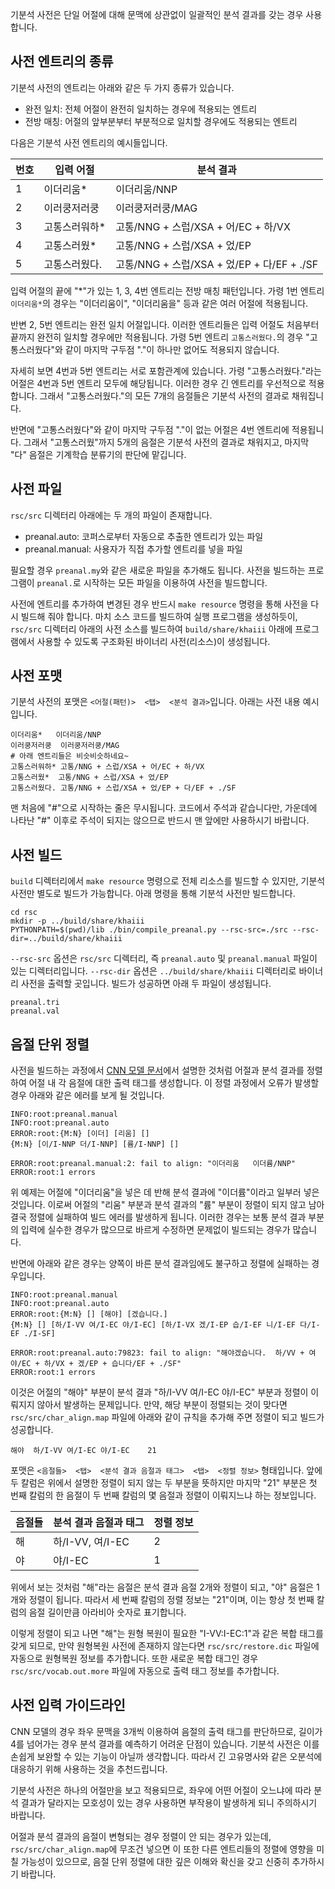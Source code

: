 기분석 사전은 단일 어절에 대해 문맥에 상관없이 일괄적인 분석 결과를 갖는 경우 사용합니다.


사전 엔트리의 종류
----
기분석 사전의 엔트리는 아래와 같은 두 가지 종류가 있습니다.
* 완전 일치: 전체 어절이 완전히 일치하는 경우에 적용되는 엔트리
* 전방 매칭: 어절의 앞부분부터 부분적으로 일치할 경우에도 적용되는 엔트리

다음은 기분석 사전 엔트리의 예시들입니다.

번호 | 입력 어절 | 분석 결과
----|---------|--------
1 | 이더리움* | 이더리움/NNP
2 | 이러쿵저러쿵 | 이러쿵저러쿵/MAG
3 | 고통스러워하* | 고통/NNG + 스럽/XSA + 어/EC + 하/VX
4 | 고통스러웠* | 고통/NNG + 스럽/XSA + 었/EP
5 | 고통스러웠다. | 고통/NNG + 스럽/XSA + 었/EP + 다/EF + ./SF

입력 어절의 끝에 "*"가 있는 1, 3, 4번 엔트리는 전방 매칭 패턴입니다. 가령 1번 엔트리 `이더리움*`의 경우는 "이더리움이", "이더리움을" 등과 같은 여러 어절에 적용됩니다.

반변 2, 5번 엔트리는 완전 일치 어절입니다. 이러한 엔트리들은 입력 어절도 처음부터 끝까지 완전히 일치할 경우에만 적용됩니다. 가령 5번 엔트리 `고통스러웠다.`의 경우 "고통스러웠다"와 같이 마지막 구두점 "."이 하나만 없어도 적용되지 않습니다.

자세히 보면 4번과 5번 엔트리는 서로 포함관계에 있습니다. 가령 "고통스러웠다."라는 어절은 4번과 5번 엔트리 모두에 해당됩니다. 이러한 경우 긴 엔트리를 우선적으로 적용합니다. 그래서 "고통스러웠다."의 모든 7개의 음절들은 기분석 사전의 결과로 채워집니다.

반면에 "고통스러웠다"와 같이 마지막 구두점 "."이 없는 어절은 4번 엔트리에 적용됩니다. 그래서 "고통스러웠"까지 5개의 음절은 기분석 사전의 결과로 채워지고, 마지막 "다" 음절은 기계학습 분류기의 판단에 맡깁니다.


사전 파일
----
`rsc/src` 디렉터리 아래에는 두 개의 파일이 존재합니다.
* preanal.auto: 코퍼스로부터 자동으로 추출한 엔트리가 있는 파일
* preanal.manual: 사용자가 직접 추가할 엔트리를 넣을 파일

필요할 경우 `preanal.my`와 같은 새로운 파일을 추가해도 됩니다. 사전을 빌드하는 프로그램이 `preanal.`로 시작하는 모든 파일을 이용하여 사전을 빌드합니다.

사전에 엔트리를 추가하여 변경된 경우 반드시 `make resource` 명령을 통해 사전을 다시 빌드해 줘야 합니다. 마치 소스 코드를 빌드하여 실행 프로그램을 생성하듯이, `rsc/src` 디렉터리 아래의 사전 소스를 빌드하여 `build/share/khaiii` 아래에 프로그램에서 사용할 수 있도록 구조화된 바이너리 사전(리소스)이 생성됩니다.


사전 포맷
----
기분석 사전의 포맷은 `<어절(패턴)>  <탭>  <분석 결과>`입니다. 아래는 사전 내용 예시입니다.

```
이더리움*	이더리움/NNP
이러쿵저러쿵	이러쿵저러쿵/MAG
# 아래 엔트리들은 비슷비슷하네요~
고통스러워하*	고통/NNG + 스럽/XSA + 어/EC + 하/VX
고통스러웠*	고통/NNG + 스럽/XSA + 었/EP
고통스러웠다.	고통/NNG + 스럽/XSA + 었/EP + 다/EF + ./SF
```

맨 처음에 "#"으로 시작하는 줄은 무시됩니다. 코드에서 주석과 같습니다만, 가운데에 나타난 "#" 이후로 주석이 되지는 않으므로 반드시 맨 앞에만 사용하시기 바랍니다.


사전 빌드
----
`build` 디렉터리에서 `make resource` 명령으로 전체 리소스를 빌드할 수 있지만, 기분석 사전만 별도로 빌드가 가능합니다. 아래 명령을 통해 기분석 사전만 빌드합니다.

```
cd rsc
mkdir -p ../build/share/khaiii
PYTHONPATH=$(pwd)/lib ./bin/compile_preanal.py --rsc-src=./src --rsc-dir=../build/share/khaiii
```

`--rsc-src` 옵션은 `rsc/src` 디렉터리, 즉 `preanal.auto` 및 `preanal.manual` 파일이 있는 디렉터리입니다. `--rsc-dir` 옵션은 `../build/share/khaiii` 디렉터리로 바이너리 사전을 출력할 곳입니다. 빌드가 성공하면 아래 두 파일이 생성됩니다.

```
preanal.tri
preanal.val
```


음절 단위 정렬
----
사전을 빌드하는 과정에서 [CNN 모델 문서](https://github.com/kakao/khaiii/blob/master/doc/cnn_model.md)에서 설명한 것처럼 어절과 분석 결과를 정렬하여 어절 내 각 음절에 대한 출력 태그를 생성합니다. 이 정렬 과정에서 오류가 발생할 경우 아래와 같은 에러를 보게 될 것입니다.

```
INFO:root:preanal.manual
INFO:root:preanal.auto
ERROR:root:{M:N} [이더] [리움] []
{M:N} [이/I-NNP 더/I-NNP] [륨/I-NNP] []

ERROR:root:preanal.manual:2: fail to align: "이더리움	이더륨/NNP"
ERROR:root:1 errors
```

위 예제는 어절에 "이더리움"을 넣은 데 반해 분석 결과에 "이더륨"이라고 일부러 넣은 것입니다. 이로써 어절의 "리움" 부분과 분석 결과의 "륨" 부분이 정렬이 되지 않고 남아 결국 정렬에 실패하여 빌드 에러를 발생하게 됩니다. 이러한 경우는 보통 분석 결과 부분의 입력에 실수한 경우가 많으므로 바르게 수정하면 문제없이 빌드되는 경우가 많습니다.

반면에 아래와 같은 경우는 양쪽이 바른 분석 결과임에도 불구하고 정렬에 실패하는 경우입니다.

```
INFO:root:preanal.manual
INFO:root:preanal.auto
ERROR:root:{M:N} [] [해야] [겠습니다.]
{M:N} [] [하/I-VV 여/I-EC 야/I-EC] [하/I-VX 겠/I-EP 습/I-EF 니/I-EF 다/I-EF ./I-SF]

ERROR:root:preanal.auto:79823: fail to align: "해야겠습니다.	하/VV + 여야/EC + 하/VX + 겠/EP + 습니다/EF + ./SF"
ERROR:root:1 errors
```

이것은 어절의 "해야" 부분이 분석 결과 "하/I-VV 여/I-EC 야/I-EC" 부분과 정렬이 이뤄지지 않아서 발생하는 문제입니다. 만약, 해당 부분이 정렬되는 것이 맞다면 `rsc/src/char_align.map` 파일에 아래와 같이 규칙을 추가해 주면 정렬이 되고 빌드가 성공합니다.

```
해야	하/I-VV 여/I-EC 야/I-EC	21
```

포맷은 `<음절들>  <탭>  <분석 결과 음절과 태그>  <탭>  <정렬 정보>` 형태입니다. 앞에 두 칼럼은 위에서 설명한 정렬이 되지 않는 두 부분을 뜻하지만 마지막 "21" 부분은 첫 번째 칼럼의 한 음절이 두 번째 칼럼의 몇 음절과 정렬이 이뤄지느냐 하는 정보입니다.

음절들 | 분석 결과 음절과 태그 | 정렬 정보
-----|------------------|--------
해 | 하/I-VV, 여/I-EC | 2
야 | 야/I-EC | 1

위에서 보는 것처럼 "해"라는 음절은 분석 결과 음절 2개와 정렬이 되고, "야" 음절은 1개와 정렬이 됩니다. 따라서 세 번째 칼럼의 정렬 정보는 "21"이며, 이는 항상 첫 번째 칼럼의 음절 길이만큼 아라비아 숫자로 표기합니다.

이렇게 정렬이 되고 나면 "해"는 원형 복원이 필요한 "I-VV:I-EC:1"과 같은 복합 태그를 갖게 되므로, 만약 원형복원 사전에 존재하지 않는다면 `rsc/src/restore.dic` 파일에 자동으로 원형복원 정보를 추가합니다. 또한 새로운 복합 태그인 경우 `rsc/src/vocab.out.more` 파일에 자동으로 출력 태그 정보를 추가합니다.


사전 입력 가이드라인
----
CNN 모델의 경우 좌우 문맥을 3개씩 이용하여 음절의 출력 태그를 판단하므로, 길이가 4를 넘어가는 경우 분석 결과를 예측하기 어려운 단점이 있습니다. 기분석 사전은 이를 손쉽게 보완할 수 있는 기능이 아닐까 생각합니다. 따라서 긴 고유명사와 같은 오분석에 대응하기 위해 사용하는 것을 추천드립니다.

기분석 사전은 하나의 어절만을 보고 적용되므로, 좌우에 어떤 어절이 오느냐에 따라 분석 결과가 달라지는 모호성이 있는 경우 사용하면 부작용이 발생하게 되니 주의하시기 바랍니다.

어절과 분석 결과의 음절이 변형되는 경우 정렬이 안 되는 경우가 있는데, `rsc/src/char_align.map`에 무조건 넣으면 이 또한 다른 엔트리들의 정렬에 영향을 미칠 가능성이 있으므로, 음절 단위 정렬에 대한 깊은 이해와 확신을 갖고 신중히 추가하시기 바랍니다.